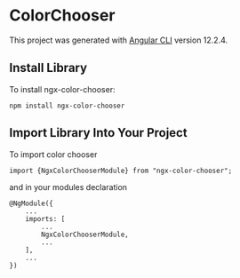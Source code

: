 # ColorChooser

This project was generated with [Angular CLI](https://github.com/angular/angular-cli) version 12.2.4.

## Install Library

To install ngx-color-chooser:

`npm install ngx-color-chooser`

## Import Library Into Your Project

To import color chooser

    import {NgxColorChooserModule} from "ngx-color-chooser";

and in your modules declaration 

    @NgModule({
        ...
        imports: [
            ...
            NgxColorChooserModule,
            ...
        ],
        ...
    })
